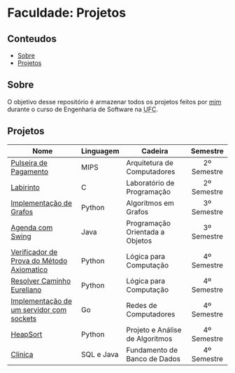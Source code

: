 # Faculdade: Projetos

## Conteudos

- [Sobre](#about)
- [Projetos](#Projetos)

## Sobre

O objetivo desse repositório é armazenar todos os projetos feitos por [mim](https://github.com/jos3s) durante o curso de Engenharia de Software na <abbr title="Universidade Federal do Ceará">UFC</abbr>.

## Projetos

Nome | Linguagem | Cadeira | Semestre
---------|---------|---------|:---------:
 [Pulseira de Pagamento](https://github.com/jos3s/Faculdade-Projetos/tree/master/ARQ%20DE%20COMPUTADORES/PulseiraDePagamentos) | MIPS | Arquitetura de Computadores | 2º Semestre
 [Labirinto](https://github.com/jos3s/Faculdade-Projetos/tree/master/LAB%20DE%20PROGRAMACAO/Labirinto) | C | Laboratório de Programação | 2º Semestre
 [Implementação de Grafos](https://github.com/jos3s/Faculdade-Projetos/tree/master/ALG%20EM%20GRAFOS/Projeto1) | Python | Algoritmos em Grafos | 3º Semestre
 [Agenda com Swing](https://github.com/jos3s/Projeto-Agenda-Swing/tree/4a7c291ff7e8372b67dd7e5e54520bffd4965112) | Java | Programação Orientada a Objetos | 3º Semestre
 [Verificador de Prova do Método Axiomatico](https://github.com/jos3s/Faculdade-Projetos/tree/master/LOGICA/VerificadorDeProva) | Python | Lógica para Computação | 4º Semestre
 [Resolver Caminho Eureliano](https://github.com/jos3s/Faculdade-Projetos/tree/master/LOGICA/CaminhoEureliano) | Python | Lógica para Computação | 4º Semestre
 [Implementação de um servidor com sockets](https://github.com/jos3s/Faculdade-Projetos/tree/master/REDES) | Go | Redes de Computadores | 4º Semestre
 [HeapSort](https://github.com/jos3s/Faculdade-Projetos/tree/master/PAA/HeapSort) | Python | Projeto e Análise de Algoritmos | 4º Semestre
 [Clínica](https://github.com/jos3s/Faculdade-Projetos/tree/master/PAA/ClinicaBD) | SQL e Java | Fundamento de Banco de Dados | 4º Semestre
